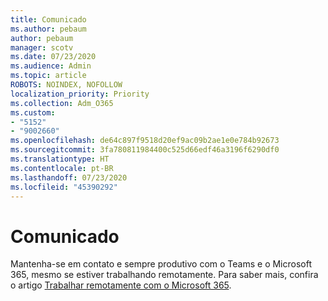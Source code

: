 ```yaml
---
title: Comunicado
ms.author: pebaum
author: pebaum
manager: scotv
ms.date: 07/23/2020
ms.audience: Admin
ms.topic: article
ROBOTS: NOINDEX, NOFOLLOW
localization_priority: Priority
ms.collection: Adm_O365
ms.custom:
- "5152"
- "9002660"
ms.openlocfilehash: de64c897f9518d20ef9ac09b2ae1e0e784b92673
ms.sourcegitcommit: 3fa780811984400c525d66edf46a3196f6290df0
ms.translationtype: HT
ms.contentlocale: pt-BR
ms.lasthandoff: 07/23/2020
ms.locfileid: "45390292"
---
```

# <a name="announcement"></a>Comunicado

Mantenha-se em contato e sempre produtivo com o Teams e o Microsoft 365, mesmo se estiver trabalhando remotamente. Para saber mais, confira o artigo [Trabalhar remotamente com o Microsoft 365](https://aka.ms/remote-work).